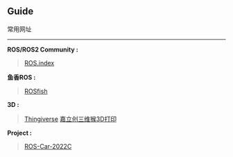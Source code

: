 ## Guide
常用网址
***
**ROS/ROS2 Community :**
> [ROS.index](https://index.ros.org/)
> 
**鱼香ROS :**
> [ROSfish](http://fishros.com/#/fish_home)

**3D :**
> [Thingiverse](https://www.thingiverse.com/)
> [嘉立创三维猴3D打印](https://www.sanweihou.com/)

**Project :**
> [ROS-Car-2022C](https://github.com/Dark-be/ROS-car-2022C)





